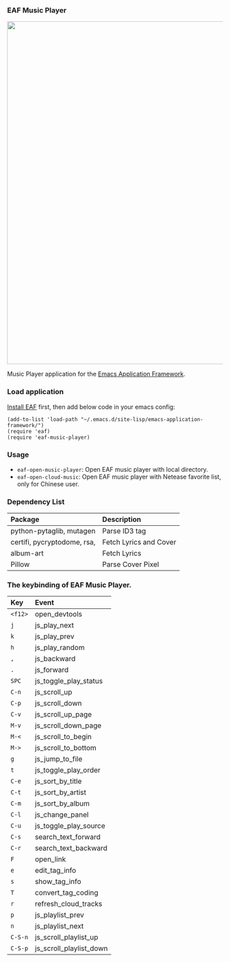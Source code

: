 ### EAF Music Player
<p align="center">
  <img width="800" src="./screenshot.png">
</p>

Music Player application for the [Emacs Application Framework](https://github.com/emacs-eaf/emacs-application-framework).

### Load application

[Install EAF](https://github.com/emacs-eaf/emacs-application-framework#install) first, then add below code in your emacs config:

```Elisp
(add-to-list 'load-path "~/.emacs.d/site-lisp/emacs-application-framework/")
(require 'eaf)
(require 'eaf-music-player)
```

### Usage

* `eaf-open-music-player`: Open EAF music player with local directory.
* `eaf-open-cloud-music`: Open EAF music player with Netease favorite list, only for Chinese user.

### Dependency List

| Package                     | Description            |
| :--------                   | :------                |
| python-pytaglib, mutagen    | Parse ID3 tag          |
| certifi, pycryptodome, rsa, | Fetch Lyrics and Cover |
| album-art                   | Fetch Lyrics           |
| Pillow                      | Parse Cover Pixel      |

### The keybinding of EAF Music Player.

| Key   | Event   |
| :---- | :------ |
| `<f12>` | open_devtools |
| `j` | js_play_next |
| `k` | js_play_prev |
| `h` | js_play_random |
| `,` | js_backward |
| `.` | js_forward |
| `SPC` | js_toggle_play_status |
| `C-n` | js_scroll_up |
| `C-p` | js_scroll_down |
| `C-v` | js_scroll_up_page |
| `M-v` | js_scroll_down_page |
| `M-<` | js_scroll_to_begin |
| `M->` | js_scroll_to_bottom |
| `g` | js_jump_to_file |
| `t` | js_toggle_play_order |
| `C-e` | js_sort_by_title |
| `C-t` | js_sort_by_artist |
| `C-m` | js_sort_by_album |
| `C-l` | js_change_panel |
| `C-u` | js_toggle_play_source |
| `C-s` | search_text_forward |
| `C-r` | search_text_backward |
| `F` | open_link |
| `e` | edit_tag_info |
| `s` | show_tag_info |
| `T` | convert_tag_coding |
| `r` | refresh_cloud_tracks |
| `p` | js_playlist_prev |
| `n` | js_playlist_next |
| `C-S-n` | js_scroll_playlist_up |
| `C-S-p` | js_scroll_playlist_down |
